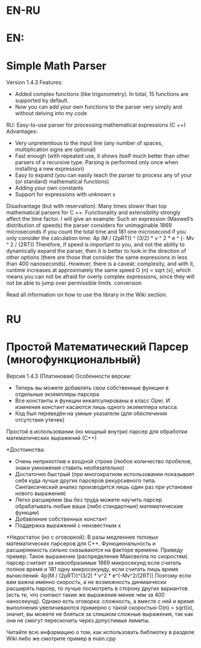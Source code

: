# EN-RU

# EN:
# Simple Math Parser

Version 1.4.3
Features:
- Added complex functions (like trigonometry). In total, 15 functions are supported by default.
- Now you can add your own functions to the parser very simply and without delving into my code

RU:
Easy-to-use parser for processing mathematical expressions (C ++)
Advantages:
- Very unpretentious to the input line (any number of spaces, multiplication signs are optional)
- Fast enough (with repeated use, it shows itself much better than other parsers of a recursive type. Parsing is performed only once when installing a new expression)
- Easy to expand (you can easily teach the parser to process any of your (or standard) mathematical functions)
- Adding your own constants
- Support for expressions with unknown x

Disadvantage (but with reservation):
Many times slower than top mathematical parsers for C ++. Functionality and extensibility strongly affect the time factor.
I will give an example:
Such an expression (Maxwell’s distribution of speeds) the parser considers for unimaginable 1869 microseconds if you count the total time and 181 one microsecond if you only consider the calculation time:
4p (M / (2pRT)) ^ (3/2) * v ^ 2 * e ^ (- Mv ^ 2 / (2RT))
Therefore, if speed is important to you, and not the ability to dynamically expand the parser, then it is better to look in the direction of other options (there are those that consider the same expressions in less than 400 nanoseconds).
However, there is a caveat: complexity, and with it, runtime increases at approximately the same speed O (n) = sqrt (x), which means you can not be afraid for overly complex expressions, since they will not be able to jump over permissible limits.
conversion

Read all information on how to use the library in the Wiki section.



# RU
# Простой Математический Парсер (многофункциональный)

Версия 1.4.3 (Платиновая)
Особенности версии:
- Теперь вы можете добавлять свои собственные функции в отдельные экземпляры парсера
- Все константы и функции инкапсулированы в класс Oper. И измнения констант касаются лишь одного экземлпяра класса.
- Код был переведён на умные указатели (для обеспечения отсутствия утечек)

Простой в использовании (но мощный внутри) парсер  для обработки математических выражений (С++) 

*Достоинства:
- Очень неприхотлив к входной строке (любое количество пробелов, знаки умножения ставить необязательно)
- Достаточно быстрый (при многократном использовании показывает себя куда лучше других парсеров рекурсивного типа. Синтаксический анализ производится лишь один раз при установке нового выражения)
- Легко расширяем (вы без труда можете научить парсер обрабатывать любые ваши (либо стандартные) математические функции)
- Добавление собственных констант
- Поддержка выражений с неизвестным x

*Недостаток (но с оговоркой):
В разы медленнее топовых математических парсеров для C++. Функциональность и расширяемость сильно сказываются на факторе времени.
Приведу пример: 
Такое выражение (распределение Максвелла по скоростям) парсер считает за невообразимые 1869 микросекунд если считать полное время и 181 одну микросекунду, если считать лишь время вычислений: 
4p(M / (2pRT))^(3/2) * v^2 * e^(-Mv^2/(2RT))
Поэтому если вам важна именно скорость, а не возможность динмаически расширять парсер, то лучше посмотреть в сторону других вариантов (есть те, что считают такие же выражения менее чем за 400 наносекунд).
Однако есть оговорка: сложность, а вместе с ней и время выполнения увеличиваются примерно с такой скоростью O(n) = sqrt(x), значит, вы можете не бояться за слишком сложные выражения, так как они не смогут перескочить через допустимые лимиты.


Читайте всю информацию о том, как использовать библиотку в разделе Wiki либо же смотрите пример в main.cpp

